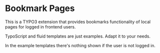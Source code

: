 # Bookmark Pages

This is a TYPO3 extension that provides bookmarks functionality of local pages for logged in frontend users.

TypoScript and fluid templates are just examples. Adapt it to your needs.

In the example templates there's nothing shown if the user is not logged in.